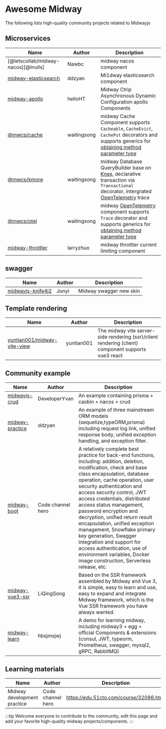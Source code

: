 # Awesome Midway

The following lists high-quality community projects related to Midwayjs

## Microservices

| Name                                         | Author      | Description                                                                                                                                                  |
| -------------------------------------------- | ----------- | ------------------------------------------------------------------------------------------------------------------------------------------------------------ |
| [@letscollab/midway-nacos][@lnulls]          | Nawbc       | midway nacos component                                                                                                                                       |
| [midway-elasticsearch][midway-elasticsearch] | ddzyan      | Mi1dway elasticsearch component                                                                                                                              |
| [midway-apollo][midway-apollo]               | helloHT     | Midway Ctrip Asynchronous Dynamic Configuration apollo Components                                                                                            |
| [@mwcp/cache][@mwcp/cache]                   | waitingsong | midway Cache Component supports `Cacheable`, `CacheEvict`, `CachePut` decorators and supports generics for [obtaining method parameter type][cache-generics] |
| [@mwcp/kmore][@mwcp/kmore]                   | waitingsong | midway Database QueryBuilder base on [Knex], declarative transaction via `Transactional` decorator, intergrated [OpenTelemetry] trace                        |
| [@mwcp/otel][@mwcp/otel]                     | waitingsong | midway [OpenTelemetry] component supports `Trace` decorator  and supports generics for [obtaining method parameter type][otel-generics]                      |
| [midway-throttler][midway-throttler]         | larryzhuo   | midway throttler current limiting component                                                                                                                  |
## swagger

| Name                                   | Author | Description             |
| -------------------------------------- | ------ | ----------------------- |
| [midwayjs-knife4j2][midwayjs-knife4j2] | Junyi  | Midway swagger new skin |

## Template rendering

| Name                                                       | Author     | Description                                                                                         |
| ---------------------------------------------------------- | ---------- | --------------------------------------------------------------------------------------------------- |
| [yuntian001/midway-vite-view][yuntian001/midway-vite-view] | yuntian001 | The midway vite server-side rendering (ssr)/client rendering (client) component supports vue3 react |

## Community example

| Name                               | Author            | Description                                                                                                                                                                                                                                                                                                                                                                                                                                                                                                                                                                                     |
| ---------------------------------- | ----------------- | ----------------------------------------------------------------------------------------------------------------------------------------------------------------------------------------------------------------------------------------------------------------------------------------------------------------------------------------------------------------------------------------------------------------------------------------------------------------------------------------------------------------------------------------------------------------------------------------------- |
| [midwayjs-crud][midwayjs-crud]     | DeveloperYvan     | An example containing prisma + casbin + nacos + crud                                                                                                                                                                                                                                                                                                                                                                                                                                                                                                                                            |
| [midway-practice][midway-practice] | ddzyan            | An example of three mainstream ORM models (sequelize,typeORM,prisma) including request log link, unified response body, unified exception handling, and exception filter.                                                                                                                                                                                                                                                                                                                                                                                                                       |
| [midway-boot][midway-boot]         | Code channel hero | A relatively complete best practice for back-end functions, including: addition, deletion, modification, check and base class encapsulation, database operation, cache operation, user security authentication and access security control, JWT access credentials, distributed access status management, password encryption and decryption, unified return result encapsulation, unified exception management, Snowflake primary key generation, Swagger integration and support for access authentication, use of environment variables, Docker image construction, Serverless release, etc. |
| [midway-vue3-ssr][midway-vue3-ssr] | LiQingSong        | Based on the SSR framework assembled by Midway and Vue 3, it is simple, easy to learn and use, easy to expand and integrate Midway framework, which is the Vue SSR framework you have always wanted.                                                                                                                                                                                                                                                                                                                                                                                            |
| [midway-learn][midway-learn]       | hbsjmsjwj         | A demo for learning midway, including midway3 + egg + official Components & extensions (consul, JWT, typeorm, Prometheus, swagger, mysql2, gRPC, RabbitMQ)                                                                                                                                                                                                                                                                                                                                                                                                                                      |

## Learning materials

| Name                        | Author            | Description                             |
| --------------------------- | ----------------- | --------------------------------------- |
| Midway development practice | Code channel hero | https://edu.51cto.com/course/32086.html |


:::tip
Welcome everyone to contribute to the community, edit this page and add your favorite high-quality midway projects/components.
:::


[midway-elasticsearch]: https://github.com/ddzyan/midway-elasticsearch
[midway-apollo]: https://github.com/helloHT/midway-apollo
[@letscollab/midway-nacos]: https://github.com/deskbtm-letscollab/midway-nacos
[@mwcp/kmore]: https://github.com/waitingsong/kmore
[@mwcp/cache]: https://github.com/waitingsong/midway-components/tree/main/packages/cache
[@mwcp/otel]: https://github.com/waitingsong/midway-components/tree/main/packages/otel
[otel-generics]: https://github.com/waitingsong/midway-components/tree/main/packages/otel#auto-parameter-type-of-keygenerator-from-generics
[otel-generics-cn]: https://github.com/waitingsong/midway-components/blob/main/packages/otel/README.zh-CN.md#%E4%BB%8E%E6%B3%9B%E5%9E%8B%E5%8F%82%E6%95%B0%E8%87%AA%E5%8A%A8%E8%8E%B7%E5%8F%96%E6%96%B9%E6%B3%95%E8%B0%83%E7%94%A8%E5%8F%82%E6%95%B0%E7%B1%BB%E5%9E%8B
[cache-generics]: https://github.com/waitingsong/midway-components/tree/main/packages/cache#auto-parameter-type-of-keygenerator-from-generics
[cache-generics-cn]: https://github.com/waitingsong/midway-components/blob/main/packages/cache/README.zh-CN.md#%E4%BB%8E%E6%B3%9B%E5%9E%8B%E5%8F%82%E6%95%B0%E8%87%AA%E5%8A%A8%E8%8E%B7%E5%8F%96%E6%96%B9%E6%B3%95%E8%B0%83%E7%94%A8%E5%8F%82%E6%95%B0%E7%B1%BB%E5%9E%8B

[midwayjs-knife4j2]: https://github.com/fangbao-0418/midway/tree/master/packages/swagger
[yuntian001/midway-vite-view]: https://github.com/yuntian001/midway-vite-view

[midwayjs-crud]: https://github.com/developeryvan/midwayjs-crud
[midway-practice]: https://github.com/ddzyan/midway-practice
[midway-boot]: https://github.com/bestaone/midway-boot
[midway-vue3-ssr]: https://github.com/lqsong/midway-vue3-ssr
[midway-learn]: https://github.com/hbsjmsjwj/midway-learn.git
[midway-throttler]: https://github.com/larryzhuo/midway-throttler

[Knex]: https://knexjs.org/
[OpenTelemetry]: https://github.com/open-telemetry
